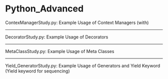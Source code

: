 # Python_Advanced


ContexManagerStudy.py:
Example Usage of Context Managers (with)
_____________________________________


DecoratorStudy.py:
Example Usage of Decorators 
_____________________________________

MetaClassStudy.py:
Example Usage of Meta Classes 
_____________________________________

Yield_GeneratorStudy.py:
Example Usage of Generators and Yield Keyword (Yield keyword for sequencing)  
